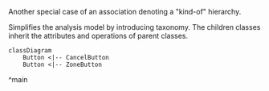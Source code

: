 
Another special case of an association denoting a "kind-of" hierarchy.

Simplifies the analysis model by introducing taxonomy. The children classes inherit the attributes and operations of parent classes.

```mermaid
classDiagram
    Button <|-- CancelButton
    Button <|-- ZoneButton
```
^main